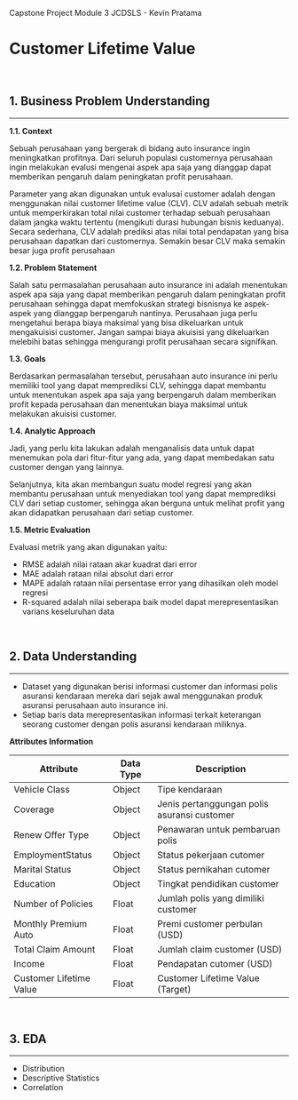 Capstone Project Module 3 JCDSLS - Kevin Pratama

# Customer Lifetime Value
<br>

## **1. Business Problem Understanding**
---

**1.1. Context**

Sebuah perusahaan yang bergerak di bidang auto insurance ingin meningkatkan profitnya.
Dari seluruh populasi customernya perusahaan ingin melakukan evalusi mengenai aspek apa saja yang dianggap dapat memberikan pengaruh dalam peningkatan profit perusahaan.

Parameter yang akan digunakan untuk evalusai customer adalah dengan menggunakan nilai customer lifetime value (CLV).
CLV adalah sebuah metrik untuk memperkirakan total nilai customer terhadap sebuah perusahaan dalam jangka waktu tertentu (mengikuti durasi hubungan bisnis keduanya). 
Secara sederhana, CLV adalah prediksi atas nilai total pendapatan yang bisa perusahaan dapatkan dari customernya. Semakin besar CLV maka semakin besar juga profit perusahaan

**1.2. Problem Statement**

Salah satu permasalahan perusahaan auto insurance ini adalah menentukan aspek apa saja yang dapat memberikan pengaruh dalam peningkatan profit perusahaan sehingga dapat memfokuskan strategi bisnisnya ke aspek-aspek yang dianggap berpengaruh nantinya. 
Perusahaan juga perlu mengetahui berapa biaya maksimal yang bisa dikeluarkan untuk mengakuisisi customer. Jangan sampai biaya akuisisi yang dikeluarkan melebihi batas sehingga mengurangi profit perusahaan secara signifikan.

**1.3. Goals**

Berdasarkan permasalahan tersebut, perusahaan auto insurance ini perlu memiliki tool yang dapat memprediksi CLV, sehingga dapat membantu untuk menentukan aspek apa saja yang berpengaruh dalam memberikan profit kepada perusahaan dan menentukan biaya maksimal untuk melakukan akuisisi customer.

**1.4. Analytic Approach**

Jadi, yang perlu kita lakukan adalah menganalisis data untuk dapat menemukan pola dari fitur-fitur yang ada, yang dapat membedakan satu customer dengan yang lainnya.

Selanjutnya, kita akan membangun suatu model regresi yang akan membantu perusahaan untuk menyediakan tool yang dapat memprediksi CLV dari setiap customer, sehingga akan berguna untuk melihat profit yang akan didapatkan perusahaan dari setiap customer.

**1.5. Metric Evaluation**

Evaluasi metrik yang akan digunakan yaitu:
- RMSE adalah nilai rataan akar kuadrat dari error 
- MAE adalah rataan nilai absolut dari error
- MAPE adalah rataan nilai persentase error yang dihasilkan oleh model regresi
- R-squared adalah nilai seberapa baik model dapat merepresentasikan varians keseluruhan data
<br>

## **2. Data Understanding**
---
- Dataset yang digunakan berisi informasi customer dan informasi polis asuransi kendaraan mereka dari sejak awal menggunakan produk asuransi perusahaan auto insurance ini.
- Setiap baris data merepresentasikan informasi terkait keterangan seorang customer dengan polis asuransi kendaraan miliknya.

**Attributes Information**

| **Attribute** | **Data Type** | **Description** |
| --- | --- | --- |
| Vehicle Class             | Object    | Tipe kendaraan |
| Coverage                  | Object    | Jenis pertanggungan polis asuransi customer |
| Renew Offer Type          | Object    | Penawaran untuk pembaruan polis |
| EmploymentStatus          | Object    | Status pekerjaan cutomer |
| Marital Status            | Object    | Status pernikahan cutomer |
| Education                 | Object    | Tingkat pendidikan customer |
| Number of Policies        | Float     | Jumlah polis yang dimiliki customer |
| Monthly Premium Auto      | Float     | Premi customer perbulan (USD) |
| Total Claim Amount        | Float     | Jumlah claim customer (USD) |
| Income                    | Float     | Pendapatan cutomer (USD) |
| Customer Lifetime Value   | Float     | Customer Lifetime Value (Target) |

<br>

## **3. EDA**
---
- Distribution
- Descriptive Statistics
- Correlation
